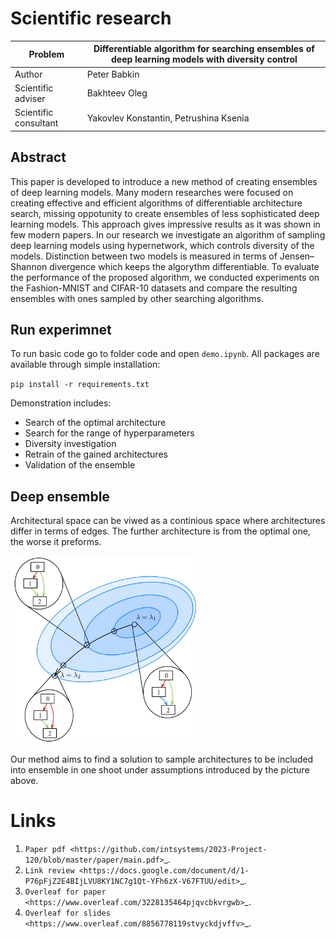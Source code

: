 # Scientific research

| Problem               | Differentiable algorithm for searching ensembles of deep learning models with diversity control |
|-----------------------|-------------------------------------------------------------------------------------------------|
| Author                | Peter Babkin |
| Scientific adviser    | Bakhteev Oleg |
| Scientific consultant | Yakovlev Konstantin, Petrushina Ksenia |


## Abstract


This paper is developed to introduce a new method of creating ensembles of deep learning models. 
Many modern researches were focused on creating effective and efficient algorithms of differentiable architecture search,
missing oppotunity to create ensembles of less sophisticated deep learning models. This approach gives impressive results
as it was shown in few modern papers. In our research we investigate an algorithm of sampling deep learning models using
hypernetwork, which controls diversity of the models. Distinction between two models is measured in terms of Jensen–Shannon
divergence which keeps the algorythm differentiable. To evaluate the performance of the proposed algorithm, we conducted
experiments on the Fashion-MNIST and CIFAR-10 datasets and compare the resulting ensembles with ones sampled by other
searching algorithms.

## Run experimnet


To run basic code go to folder code and open ``demo.ipynb``.
All packages are available through simple installation:

``pip install -r requirements.txt``

Demonstration includes:

- Search of the optimal architecture
- Search for the range of hyperparameters
- Diversity investigation
- Retrain of the gained architectures
- Validation of the ensemble

## Deep ensemble

Architectural space can be viwed as a continious space where architectures differ in terms of edges. The further architecture is from the optimal one, the worse it preforms.

<img src="https://github.com/intsystems/2023-Project-120/blob/master/figures/fig1.jpeg" width="300" height="300">

Our method aims to find a solution to sample architectures to be included into ensemble in one shoot under assumptions introduced by the picture above.

Links
=====
1. `Paper pdf <https://github.com/intsystems/2023-Project-120/blob/master/paper/main.pdf>`_.
2. `Link review <https://docs.google.com/document/d/1-P76pFjZ2E4BIjLVU8KY1NC7g1Qt-YFh6zX-V67FTUU/edit>`_.
3. `Overleaf for paper <https://www.overleaf.com/3228135464pjqvcbkvrgwb>`_.
4. `Overleaf for slides <https://www.overleaf.com/8856778119stvyckdjvffv>`_.
